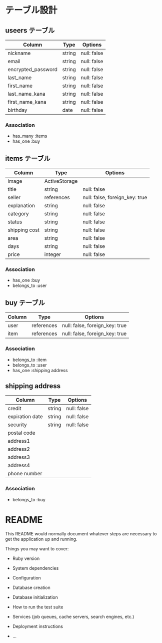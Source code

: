 # テーブル設計



## useers テーブル

| Column             | Type   | Options     |
| ------------------ | ------ | ----------- |
| nickname           | string | null: false |
| email              | string | null: false |
| encrypted_password | string | null: false |
| last_name          | string | null: false |
| first_name         | string | null: false |
| last_name_kana     | string | null: false |
| first_name_kana    | string | null: false |
| birthday           | date   | null: false |

### Association

- has_many :items
- has_one  :buy



## items テーブル

| Column        | Type          | Options                        |
| ------------- | ------------- | ------------------------------ |
| image         | ActiveStorage |                                |
| title         | string        | null: false                    |
| seller        | references    | null: false, foreign_key: true |
| explanation   | string        | null: false                    |
| category      | string        | null: false                    |
| status        | string        | null: false                    |
| shipping cost | string        | null: false                    |
| area          | string        | null: false                    |
| days          | string        | null: false                    |
| price         | integer       | null: false                    |

### Association

- has_one    :buy
- belongs_to :user



## buy テーブル

| Column | Type       | Options                        |
| ------ | ---------- | ------------------------------ |
| user   | references | null: false, foreign_key: true |
| item   | references | null: false, foreign_key: true |

### Association

- belongs_to :item
- belongs_to :user
- has_one    :shipping address



## shipping address

| Column          | Type   | Options     |
| --------------- | ------ | ----------- |
| credit          | string | null: false |
| expiration date | string | null: false |
| security        | string | null: false |
| postal code     |
| address1        |
| address2        |
| address3        |
| address4        |
| phone number    |

### Association

- belongs_to :buy



# README

This README would normally document whatever steps are necessary to get the
application up and running.

Things you may want to cover:

* Ruby version

* System dependencies

* Configuration

* Database creation

* Database initialization

* How to run the test suite

* Services (job queues, cache servers, search engines, etc.)

* Deployment instructions

* ...
